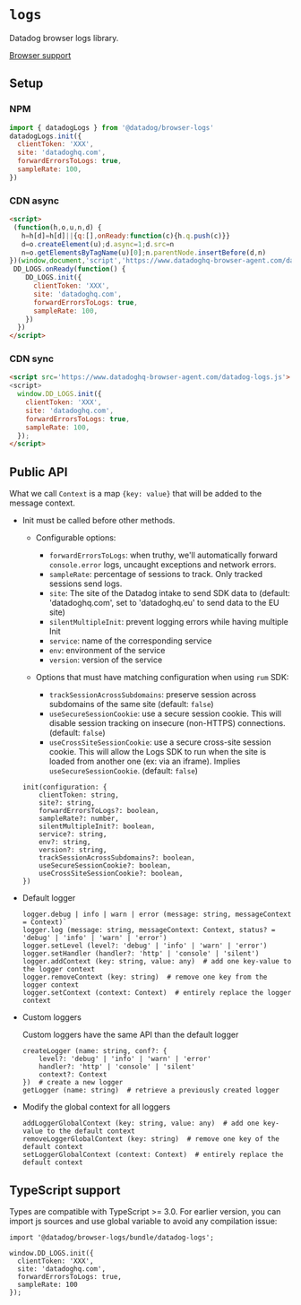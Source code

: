 # `logs`

Datadog browser logs library.

[Browser support](./BROWSER_SUPPORT.md#logger)

## Setup

### NPM

```javascript
import { datadogLogs } from '@datadog/browser-logs'
datadogLogs.init({
  clientToken: 'XXX',
  site: 'datadoghq.com',
  forwardErrorsToLogs: true,
  sampleRate: 100,
})
```

### CDN async

<!-- prettier-ignore -->
```html
<script>
 (function(h,o,u,n,d) {
   h=h[d]=h[d]||{q:[],onReady:function(c){h.q.push(c)}}
   d=o.createElement(u);d.async=1;d.src=n
   n=o.getElementsByTagName(u)[0];n.parentNode.insertBefore(d,n)
})(window,document,'script','https://www.datadoghq-browser-agent.com/datadog-logs.js','DD_LOGS')
 DD_LOGS.onReady(function() {
    DD_LOGS.init({
      clientToken: 'XXX',
      site: 'datadoghq.com',
      forwardErrorsToLogs: true,
      sampleRate: 100,
    })
  })
</script>
```

### CDN sync

```html
<script src='https://www.datadoghq-browser-agent.com/datadog-logs.js'>
<script>
  window.DD_LOGS.init({
    clientToken: 'XXX',
    site: 'datadoghq.com',
    forwardErrorsToLogs: true,
    sampleRate: 100,
  });
</script>
```

## Public API

What we call `Context` is a map `{key: value}` that will be added to the message context.

- Init must be called before other methods.

  - Configurable options:

    - `forwardErrorsToLogs`: when truthy, we'll automatically forward `console.error` logs, uncaught exceptions and network errors.
    - `sampleRate`: percentage of sessions to track. Only tracked sessions send logs.
    - `site`: The site of the Datadog intake to send SDK data to (default: 'datadoghq.com', set to 'datadoghq.eu' to send data to the EU site)
    - `silentMultipleInit`: prevent logging errors while having multiple Init
    - `service`: name of the corresponding service
    - `env`: environment of the service
    - `version`: version of the service

  - Options that must have matching configuration when using `rum` SDK:

    - `trackSessionAcrossSubdomains`: preserve session across subdomains of the same site (default: `false`)
    - `useSecureSessionCookie`: use a secure session cookie. This will disable session tracking on insecure (non-HTTPS) connections. (default: `false`)
    - `useCrossSiteSessionCookie`: use a secure cross-site session cookie. This will allow the Logs SDK to run when the site is loaded from another one (ex: via an iframe). Implies `useSecureSessionCookie`. (default: `false`)

  ```
  init(configuration: {
      clientToken: string,
      site?: string,
      forwardErrorsToLogs?: boolean,
      sampleRate?: number,
      silentMultipleInit?: boolean,
      service?: string,
      env?: string,
      version?: string,
      trackSessionAcrossSubdomains?: boolean,
      useSecureSessionCookie?: boolean,
      useCrossSiteSessionCookie?: boolean,
  })
  ```

- Default logger

  ```
  logger.debug | info | warn | error (message: string, messageContext = Context)`
  logger.log (message: string, messageContext: Context, status? = 'debug' | 'info' | 'warn' | 'error')
  logger.setLevel (level?: 'debug' | 'info' | 'warn' | 'error')
  logger.setHandler (handler?: 'http' | 'console' | 'silent')
  logger.addContext (key: string, value: any)  # add one key-value to the logger context
  logger.removeContext (key: string)  # remove one key from the logger context
  logger.setContext (context: Context)  # entirely replace the logger context
  ```

- Custom loggers

  Custom loggers have the same API than the default logger

  ```
  createLogger (name: string, conf?: {
      level?: 'debug' | 'info' | 'warn' | 'error'
      handler?: 'http' | 'console' | 'silent'
      context?: Context
  })  # create a new logger
  getLogger (name: string)  # retrieve a previously created logger
  ```

- Modify the global context for all loggers
  ```
  addLoggerGlobalContext (key: string, value: any)  # add one key-value to the default context
  removeLoggerGlobalContext (key: string)  # remove one key of the default context
  setLoggerGlobalContext (context: Context)  # entirely replace the default context
  ```

## TypeScript support

Types are compatible with TypeScript >= 3.0.
For earlier version, you can import js sources and use global variable to avoid any compilation issue:

```
import '@datadog/browser-logs/bundle/datadog-logs';

window.DD_LOGS.init({
  clientToken: 'XXX',
  site: 'datadoghq.com',
  forwardErrorsToLogs: true,
  sampleRate: 100
});
```
